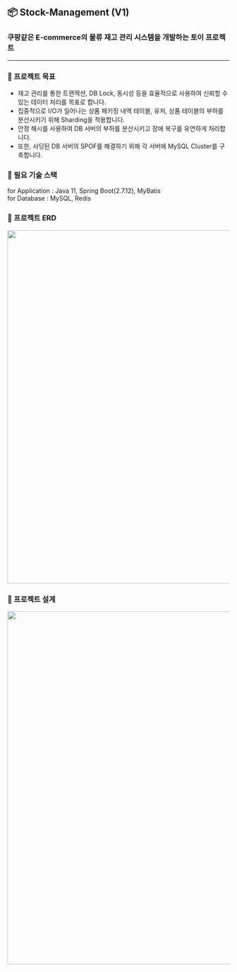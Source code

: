 ## 📦 Stock-Management (V1)

### 쿠팡같은 E-commerce의 물류 재고 관리 시스템을 개발하는 토이 프로젝트

---

### 🌱 프로젝트 목표

- 재고 관리를 통한 트랜젝션, DB Lock, 동시성 등을 효율적으로 사용하여 신뢰할 수 있는 데이터 처리를 목표로 합니다.
- 집중적으로 I/O가 일어나는 상품 패키징 내역 테이블, 유저, 상품 테이블의 부하를 분산시키기 위해 Sharding을 적용합니다.
- 안정 해시를 사용하여 DB 서버의 부하를 분산시키고 장애 복구를 유연하게 처리합니다.
- 또한, 샤딩된 DB 서버의 SPOF를 해결하기 위해 각 서버에 MySQL Cluster를 구축합니다.

### 🌱 필요 기술 스택

for Application : Java 11, Spring Boot(2.7.12), MyBatis
<br />
for Database : MySQL, Redis

### 🌱 프로젝트 ERD

<img src="https://github.com/f-lab-edu/Stock-management/assets/71717303/b1659337-12bd-421f-9aeb-822403413315" width="800" />

### 🌱 프로젝트 설계

<img src="https://github.com/f-lab-edu/Stock-management/assets/71717303/178fe334-9d9e-4acf-a839-6971475e1171" width="800" />
